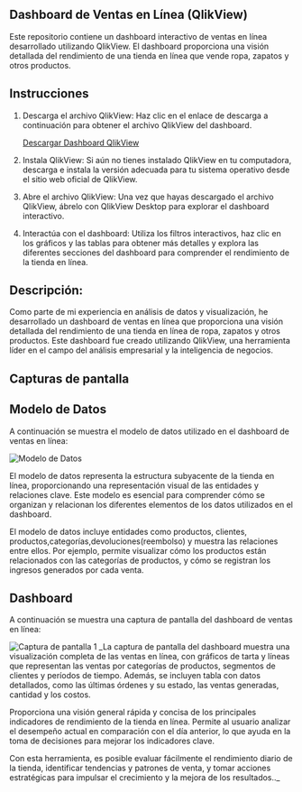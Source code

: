## Dashboard de Ventas en Línea (QlikView)
Este repositorio contiene un dashboard interactivo de ventas en línea desarrollado utilizando QlikView. El dashboard proporciona una visión detallada del rendimiento de una tienda en línea que vende ropa, zapatos y otros productos.

## Instrucciones

1. Descarga el archivo QlikView: Haz clic en el enlace de descarga a continuación para obtener el archivo QlikView del dashboard.

   [Descargar Dashboard QlikView](enlace-a-tu-archivo.qvw)

2. Instala QlikView: Si aún no tienes instalado QlikView en tu computadora, descarga e instala la versión adecuada para tu sistema operativo desde el sitio web oficial de QlikView.

3. Abre el archivo QlikView: Una vez que hayas descargado el archivo QlikView, ábrelo con QlikView Desktop para explorar el dashboard interactivo.

4. Interactúa con el dashboard: Utiliza los filtros interactivos, haz clic en los gráficos y las tablas para obtener más detalles y explora las diferentes secciones del dashboard para comprender el rendimiento de la tienda en línea.

## Descripción: 
Como parte de mi experiencia en análisis de datos y visualización, he desarrollado un dashboard de ventas en línea que proporciona una visión detallada del rendimiento de una tienda en línea de ropa, zapatos y otros productos. Este dashboard fue creado utilizando QlikView, una herramienta líder en el campo del análisis empresarial y la inteligencia de negocios.

## Capturas de pantalla

## Modelo de Datos
A continuación se muestra el modelo de datos utilizado en el dashboard de ventas en línea:

![Modelo de Datos](https://i.imgur.com/OAg0qjV.png)

El modelo de datos representa la estructura subyacente de la tienda en línea, proporcionando una representación visual de las entidades y relaciones clave. Este modelo es esencial para comprender cómo se organizan y relacionan los diferentes elementos de los datos utilizados en el dashboard.

El modelo de datos incluye entidades como productos, clientes, productos,categorías,devoluciones(reembolso) y muestra las relaciones entre ellos. Por ejemplo, permite visualizar cómo los productos están relacionados con las categorías de productos, y cómo se registran los ingresos generados por cada venta.

## Dashboard
A continuación se muestra una captura de pantalla del dashboard de ventas en línea:

![Captura de pantalla 1](https://i.imgur.com/PIcZaln.png)
_La captura de pantalla del dashboard muestra una visualización completa de las ventas en línea, con gráficos de tarta y líneas que representan las ventas por categorías de productos, segmentos de clientes y períodos de tiempo. Además, se incluyen tabla con datos detallados, como las últimas órdenes y su estado, las ventas generadas, cantidad y los costos.

Proporciona una visión general rápida y concisa de los principales indicadores de rendimiento de la tienda en línea. Permite al usuario analizar el desempeño actual en comparación con el día anterior, lo que ayuda en la toma de decisiones para mejorar los indicadores clave.

Con esta herramienta, es posible evaluar fácilmente el rendimiento diario de la tienda, identificar tendencias y patrones de venta, y tomar acciones estratégicas para impulsar el crecimiento y la mejora de los resultados.._
